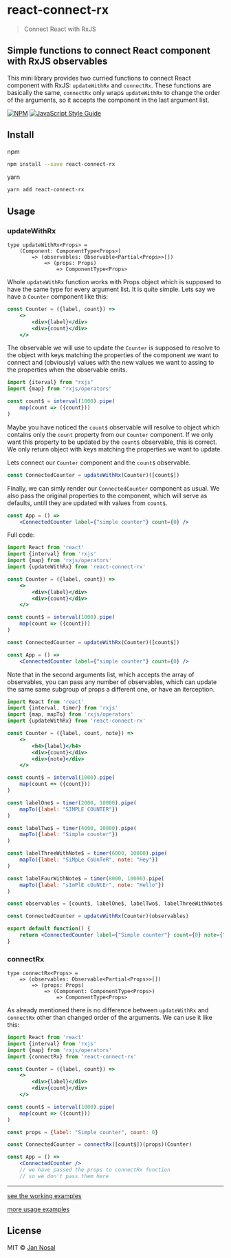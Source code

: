 # react-connect-rx
> Connect React with RxJS

## Simple functions to connect React component with RxJS observables
This mini library provides two curried functions to connect React component with RxJS: `updateWithRx` and `connectRx`.
These functions are basically the same, `connectRx` only wraps `updateWithRx` to change the order of the arguments,
so it accepts the component in the last argument list.


[![NPM](https://img.shields.io/npm/v/react-connect-rx.svg)](https://www.npmjs.com/package/react-connect-rx) [![JavaScript Style Guide](https://img.shields.io/badge/code_style-standard-brightgreen.svg)](https://standardjs.com)

## Install

npm
```bash
npm install --save react-connect-rx
```
yarn
```bash
yarn add react-connect-rx
```

## Usage

### updateWithRx
```tsx
type updateWithRx<Props> =
    (Component: ComponentType<Props>)
        => (observables: Observable<Partial<Props>>[])
            => (props: Props)
                => ComponentType<Props>
```
Whole `updateWithRx` function works with Props object which is supposed to have the same type for every argument list. It is quite simple.
Lets say we have a `Counter` component like this:

```jsx
const Counter = ({label, count}) =>
    <>
        <div>{label}</div>
        <div>{count}</div>
    </>
```

The observable we will use to update the `Counter` is supposed to resolve to the object with keys matching the properties of the component we want to connect and (obviously) values with the new values we want to assing to the properties when the observable emits.

```jsx
import {iterval} from "rxjs"
import {map} from "rxjs/operators"

const count$ = interval(1000).pipe(
    map(count => ({count}))
)
```

Maybe you have noticed the `count$` observable will resolve to object which contains only the `count` property from our `Counter` component. If we only want this property to be updated by the `count$` observable, this is correct. We only return object with keys matching the properties we want to update.

Lets connect our `Counter` component and the `count$` observable.

```jsx
const ConnectedCounter = updateWithRx(Counter)([count$])
```

Finally, we can simly render our `ConnectedCounter` component as usual. We also pass the original properties to the component, which will serve as defaults, untill they are updated with values from `count$`.

```jsx
const App = () =>
    <ConnectedCounter label={"simple counter"} count={0} />
```

Full code:
```jsx
import React from 'react'
import {interval} from 'rxjs'
import {map} from 'rxjs/operators'
import {updateWithRx} from 'react-connect-rx'

const Counter = ({label, count}) =>
    <>
        <div>{label}</div>
        <div>{count}</div>
    </>

const count$ = interval(1000).pipe(
    map(count => ({count}))
)

const ConnectedCounter = updateWithRx(Counter)([count$])

const App = () =>
    <ConnectedCounter label={"simple counter"} count={0} />

```
Note that in the second arguments list, which accepts the array of observables, you can pass any number of observables, which can update the same same subgroup of props a different one, or have an iterception.

```jsx
import React from 'react'
import {interval, timer} from 'rxjs'
import {map, mapTo} from 'rxjs/operators'
import {updateWithRx} from 'react-connect-rx'

const Counter = ({label, count, note}) =>
    <>
        <h4>{label}</h4>
        <div>{count}</div>
        <div>{note}</div>
    </>

const count$ = interval(1000).pipe(
    map(count => ({count}))
)

const labelOne$ = timer(2000, 10000).pipe(
    mapTo({label: "SIMPLE COUNTER"})
)

const labelTwo$ = timer(4000, 10000).pipe(
    mapTo({label: "Simple counter"})
)

const labelThreeWithNote$ = timer(6000, 10000).pipe(
    mapTo({label: "SiMpLe CoUnTeR", note: "Hey"})
)

const labelFourWithNote$ = timer(8000, 10000).pipe(
    mapTo({label: "sImPlE cOuNtEr", note: "Hello"})
)

const observables = [count$, labelOne$, labelTwo$, labelThreeWithNote$, labelFourWithNote$]

const ConnectedCounter = updateWithRx(Counter)(observables)

export default function() {
    return <ConnectedCounter label={"Simple counter"} count={0} note={"Hi"} />
}
```
### connectRx
```tsx
type connectRx<Props> =
    => (observables: Observable<Partial<Props>>[])
        => (props: Props)
            => (Component: ComponentType<Props>)
                => ComponentType<Props>
```
As already mentioned there is no difference between `updateWithRx` and `connectRx` other than changed order of the arguments. We can use it like this:
```jsx
import React from 'react'
import {interval} from 'rxjs'
import {map} from 'rxjs/operators'
import {connectRx} from 'react-connect-rx'

const Counter = ({label, count}) =>
    <>
        <div>{label}</div>
        <div>{count}</div>
    </>

const count$ = interval(1000).pipe(
    map(count => ({count}))
)

const props = {label: "Simple counter", count: 0}

const ConnectedCounter = connectRx([count$])(props)(Counter)

const App = () =>
    <ConnectedCounter />
    // we have passed the props to connectRx function
    // so we don't pass them here
```


<hr>

[see the working examples](https://jannosal.github.io/react-connect-rx/)

[more usage examples](https://github.com/JanNosal/react-connect-rx/tree/master/example)

## License

MIT © [Jan Nosal](https://github.com/JanNosal)
